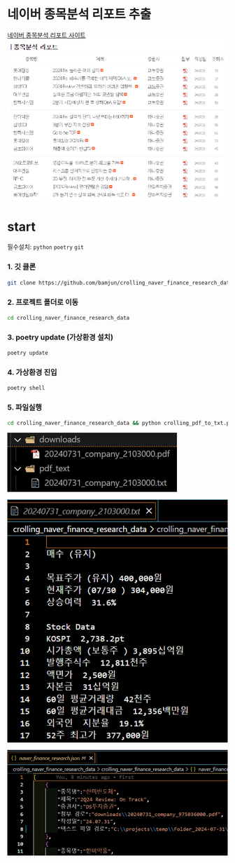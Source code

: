 # 네이버 종목분석 리포트 추출   
[네이버 종목분석 리포트 사이트](https://finance.naver.com/research/company_list.naver)  
![alt text](images/markdown-image.png)  

# start  
필수설치: `python` `poetry` `git`  

### 1. 깃 클론

```bash
git clone https://github.com/bamjun/crolling_naver_finance_research_data.git
```

### 2. 프로젝트 폴더로 이동  

```bash
cd crolling_naver_finance_research_data
```

### 3. poetry update (가상환경 설치)

```bash
poetry update
```

### 4. 가상환경 진입  

```bash
poetry shell
```

### 5. 파일실행  

```bash
cd crolling_naver_finance_research_data && python crolling_pdf_to_txt.py
```

![alt text](images/markdown-image-1.png)  

![alt text](images/markdown-image-2.png)  

![alt text](images/markdown-image-3.png)  
